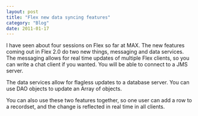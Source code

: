 ```yaml
---
layout: post
title: "Flex new data syncing features"
category: "Blog"
date: 2011-01-17
---
```



I have seen about four sessions on Flex so far at MAX. The new features coming out in Flex 2.0 do two new things, messaging and data services. The messaging allows for real time updates of multiple Flex clients, so you can write a chat client if you wanted. You will be able to connect to a JMS server.

The data services allow for flagless updates to a database server. You can use DAO objects to update an Array of objects.

You can also use these two features together, so one user can add a row to a recordset, and the change is reflected in real time in all clients.